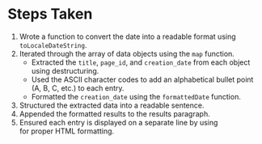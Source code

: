 # Steps Taken

1. Wrote a function to convert the date into a readable format using `toLocaleDateString`.
2. Iterated through the array of data objects using the `map` function.
   - Extracted the `title`, `page_id`, and `creation_date` from each object using destructuring.
   - Used the ASCII character codes to add an alphabetical bullet point (A, B, C, etc.) to each entry.
   - Formatted the `creation_date` using the `formattedDate` function.
3. Structured the extracted data into a readable sentence.
4. Appended the formatted results to the results paragraph.
5. Ensured each entry is displayed on a separate line by using <br> for proper HTML formatting.
